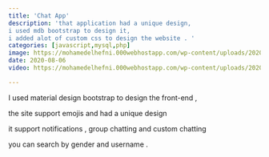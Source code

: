 ```yaml
---
title: 'Chat App'
description: 'that application had a unique design,
i used mdb bootstrap to design it,
i added alot of custom css to design the website . '
categories: [javascript,mysql,php]
image: https://mohamedelhefni.000webhostapp.com/wp-content/uploads/2020/08/chatapp.png
date: 2020-08-06
video: https://mohamedelhefni.000webhostapp.com/wp-content/uploads/2020/08/chat.mp4

---
```


I used material design bootstrap to design the front-end ,


the site support emojis and had a unique design 


it support notifications , group chatting and custom chatting 


you can search by gender and username .


